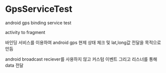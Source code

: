 # GpsServiceTest
android gps binding service test

activity to fragment

바인딩 서비스를 이용하여 android gps 현제 상태 체크 및 lat,long값 전달을 목적으로 만듬

android broadcast reciever를 사용하지 않고 커스텀 이벤트 그리고 리스너를 통해 data 전달
